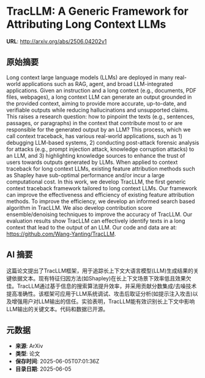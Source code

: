 # TracLLM: A Generic Framework for Attributing Long Context LLMs

**URL**: http://arxiv.org/abs/2506.04202v1

## 原始摘要

Long context large language models (LLMs) are deployed in many real-world
applications such as RAG, agent, and broad LLM-integrated applications. Given
an instruction and a long context (e.g., documents, PDF files, webpages), a
long context LLM can generate an output grounded in the provided context,
aiming to provide more accurate, up-to-date, and verifiable outputs while
reducing hallucinations and unsupported claims. This raises a research
question: how to pinpoint the texts (e.g., sentences, passages, or paragraphs)
in the context that contribute most to or are responsible for the generated
output by an LLM? This process, which we call context traceback, has various
real-world applications, such as 1) debugging LLM-based systems, 2) conducting
post-attack forensic analysis for attacks (e.g., prompt injection attack,
knowledge corruption attacks) to an LLM, and 3) highlighting knowledge sources
to enhance the trust of users towards outputs generated by LLMs. When applied
to context traceback for long context LLMs, existing feature attribution
methods such as Shapley have sub-optimal performance and/or incur a large
computational cost. In this work, we develop TracLLM, the first generic context
traceback framework tailored to long context LLMs. Our framework can improve
the effectiveness and efficiency of existing feature attribution methods. To
improve the efficiency, we develop an informed search based algorithm in
TracLLM. We also develop contribution score ensemble/denoising techniques to
improve the accuracy of TracLLM. Our evaluation results show TracLLM can
effectively identify texts in a long context that lead to the output of an LLM.
Our code and data are at: https://github.com/Wang-Yanting/TracLLM.


## AI 摘要

这篇论文提出了TracLLM框架，用于追踪长上下文大语言模型(LLM)生成结果的关键依据文本。现有特征归因方法(如Shapley)在长上下文场景下效率低且效果欠佳。TracLLM通过基于信息的搜索算法提升效率，并采用贡献分数集成/去噪技术提高准确性。该框架可应用于LLM系统调试、攻击后取证分析(如提示注入攻击)以及增强用户对LLM输出的信任。实验表明，TracLLM能有效识别长上下文中影响LLM输出的关键文本。代码和数据已开源。

## 元数据

- **来源**: ArXiv
- **类型**: 论文
- **保存时间**: 2025-06-05T07:01:36Z
- **目录日期**: 2025-06-05
